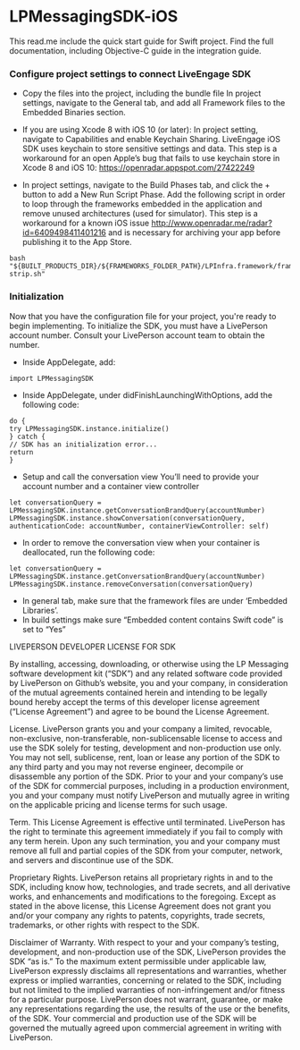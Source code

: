 # LPMessagingSDK-iOS
This read.me include the quick start guide for Swift project. 
Find the full documentation, including Objective-C guide in the integration guide. 


### Configure project settings to connect LiveEngage SDK
* Copy the files into the project, including the bundle file
In project settings, navigate to the General tab, and add all Framework files to the Embedded Binaries section.

* If you are using Xcode 8 with iOS 10 (or later): In project setting, navigate to Capabilities and enable Keychain Sharing. LiveEngage iOS SDK uses keychain to store sensitive settings and data. This step is a workaround for an open Apple’s bug that fails to use keychain store in Xcode 8 and iOS 10: https://openradar.appspot.com/27422249

* In project settings, navigate to the Build Phases tab, and click the + button to add a New Run Script Phase. Add the following script in order to loop through the frameworks embedded in the application and remove unused architectures (used for simulator). This step is a workaround for a known iOS issue http://www.openradar.me/radar?id=6409498411401216 and is necessary for archiving your app before publishing it to the App Store.

```
bash "${BUILT_PRODUCTS_DIR}/${FRAMEWORKS_FOLDER_PATH}/LPInfra.framework/frameworks-strip.sh"

```

### Initialization
Now that you have the configuration file for your project, you're ready to begin implementing. 
To initialize the SDK, you must have a LivePerson account number. Consult your LivePerson account team to obtain the number.

* Inside AppDelegate, add:
```
import LPMessagingSDK
```

* Inside AppDelegate, under didFinishLaunchingWithOptions, add the following code:
```
do {
try LPMessagingSDK.instance.initialize()
} catch {
// SDK has an initialization error...
return
}
```
* Setup and call the conversation view
You’ll need to provide your account number and a container view controller
```
let conversationQuery = LPMessagingSDK.instance.getConversationBrandQuery(accountNumber)
LPMessagingSDK.instance.showConversation(conversationQuery, authenticationCode: accountNumber, containerViewController: self)
```
* In order to remove the conversation view when your container is deallocated, run the following code:
```
let conversationQuery = LPMessagingSDK.instance.getConversationBrandQuery(accountNumber)
LPMessagingSDK.instance.removeConversation(conversationQuery)
```

* In general tab, make sure that the framework files are under ‘Embedded Libraries’.
* In build settings make sure “Embedded content contains Swift code” is set to “Yes”




LIVEPERSON DEVELOPER LICENSE FOR SDK

By installing, accessing, downloading, or otherwise using the LP Messaging software development kit (“SDK”) and any related software code provided by LivePerson on Github’s website, you and your company, in consideration of the mutual agreements contained herein and intending to be legally bound hereby accept the terms of this developer license agreement (“License Agreement”) and agree to be bound the License Agreement.

License. 
LivePerson grants you and your company a limited, revocable, non-exclusive, non-transferable, non-sublicensable license to access and use the SDK solely for testing, development and non-production use only.  You may not sell, sublicense, rent, loan or lease any portion of the SDK to any third party and you may not reverse engineer, decompile or disassemble any portion of the SDK. Prior to your and your company’s use of the SDK for commercial purposes, including in a production environment, you and your company must notify LivePerson and mutually agree in writing on the applicable pricing and license terms for such usage. 

Term. 
This License Agreement is effective until terminated. LivePerson has the right to terminate this agreement immediately if you fail to comply with any term herein. Upon any such termination, you and your company must remove all full and partial copies of the SDK from your computer, network, and servers and discontinue use of the SDK. 

Proprietary Rights. 
LivePerson retains all proprietary rights in and to the SDK, including know how, technologies, and trade secrets, and all derivative works, and enhancements and modifications to the foregoing. Except as stated in the above license, this License Agreement does not grant you and/or your company any rights to patents, copyrights, trade secrets, trademarks, or other rights with respect to the SDK. 

Disclaimer of Warranty. 
With respect to your and your company’s testing, development, and non-production use of the SDK, LivePerson provides the SDK “as is.”  To the maximum extent permissible under applicable law, LivePerson expressly disclaims all representations and warranties, whether express or implied warranties, concerning or related to the SDK, including but not limited to the implied warranties of non-infringement and/or fitness for a particular purpose.  LivePerson does not warrant, guarantee, or make any representations regarding the use, the results of the use or the benefits, of the SDK. Your commercial and production use of the SDK will be governed the mutually agreed upon commercial agreement in writing with LivePerson. 







